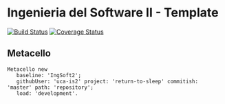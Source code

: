 # Ingenieria del Software II - Template

[![Build Status](https://travis-ci.org/uca-is2/return-to-sleep.svg?branch=master)](https://travis-ci.org/uca-is2/return-to-sleep)
[![Coverage Status](https://coveralls.io/repos/github/uca-is2/return-to-sleep/badge.svg?branch=master)](https://coveralls.io/github/uca-is2/return-to-sleep?branch=master)

## Metacello

```smalltalk
Metacello new
   baseline: 'IngSoft2';
   githubUser: 'uca-is2' project: 'return-to-sleep' commitish: 'master' path: 'repository';
   load: 'development'.
```
